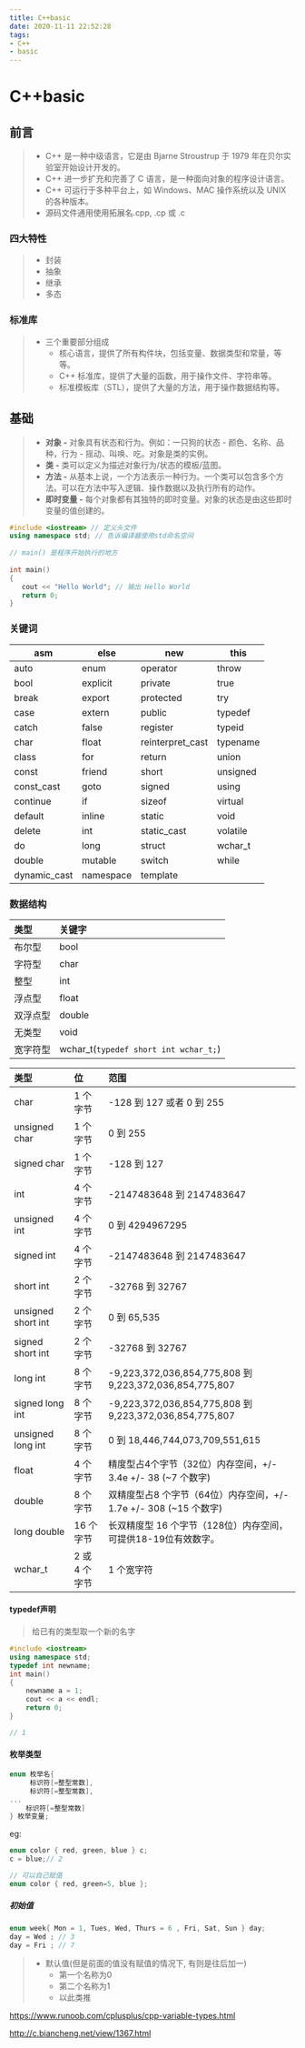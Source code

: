 ```yaml
---
title: C++basic
date: 2020-11-11 22:52:28
tags: 
- C++
- basic
---
```


# C++basic

## 前言

> - C++ 是一种中级语言，它是由 Bjarne Stroustrup 于 1979 年在贝尔实验室开始设计开发的。
> - C++ 进一步扩充和完善了 C 语言，是一种面向对象的程序设计语言。
>- C++ 可运行于多种平台上，如 Windows、MAC 操作系统以及 UNIX 的各种版本。
> - 源码文件通用使用拓展名.cpp, .cp 或 .c

### 四大特性 

>   - 封装
>   - 抽象
>   - 继承
>   - 多态

### 标准库



> - 三个重要部分组成
>   - 核心语言，提供了所有构件块，包括变量、数据类型和常量，等等。
>   - C++ 标准库，提供了大量的函数，用于操作文件、字符串等。
>   - 标准模板库（STL），提供了大量的方法，用于操作数据结构等。



## 基础

> - **对象 -** 对象具有状态和行为。例如：一只狗的状态 - 颜色、名称、品种，行为 - 摇动、叫唤、吃。对象是类的实例。
> - **类 -** 类可以定义为描述对象行为/状态的模板/蓝图。
> - **方法 -** 从基本上说，一个方法表示一种行为。一个类可以包含多个方法。可以在方法中写入逻辑、操作数据以及执行所有的动作。
> - **即时变量 -** 每个对象都有其独特的即时变量。对象的状态是由这些即时变量的值创建的。

```c++
#include <iostream> // 定义头文件
using namespace std; // 告诉编译器使用std命名空间
 
// main() 是程序开始执行的地方
 
int main()
{
   cout << "Hello World"; // 输出 Hello World
   return 0;
}
```

### 关键词

| asm          | else      | new              | this     |
| ------------ | --------- | ---------------- | -------- |
| auto         | enum      | operator         | throw    |
| bool         | explicit  | private          | true     |
| break        | export    | protected        | try      |
| case         | extern    | public           | typedef  |
| catch        | false     | register         | typeid   |
| char         | float     | reinterpret_cast | typename |
| class        | for       | return           | union    |
| const        | friend    | short            | unsigned |
| const_cast   | goto      | signed           | using    |
| continue     | if        | sizeof           | virtual  |
| default      | inline    | static           | void     |
| delete       | int       | static_cast      | volatile |
| do           | long      | struct           | wchar_t  |
| double       | mutable   | switch           | while    |
| dynamic_cast | namespace | template         |          |



### 数据结构

| 类型     | 关键字                                |
| :------- | :------------------------------------ |
| 布尔型   | bool                                  |
| 字符型   | char                                  |
| 整型     | int                                   |
| 浮点型   | float                                 |
| 双浮点型 | double                                |
| 无类型   | void                                  |
| 宽字符型 | wchar_t(`typedef short int wchar_t;`) |

| 类型               | 位            | 范围                                                         |
| :----------------- | :------------ | :----------------------------------------------------------- |
| char               | 1 个字节      | -128 到 127 或者 0 到 255                                    |
| unsigned char      | 1 个字节      | 0 到 255                                                     |
| signed char        | 1 个字节      | -128 到 127                                                  |
| int                | 4 个字节      | -2147483648 到 2147483647                                    |
| unsigned int       | 4 个字节      | 0 到 4294967295                                              |
| signed int         | 4 个字节      | -2147483648 到 2147483647                                    |
| short int          | 2 个字节      | -32768 到 32767                                              |
| unsigned short int | 2 个字节      | 0 到 65,535                                                  |
| signed short int   | 2 个字节      | -32768 到 32767                                              |
| long int           | 8 个字节      | -9,223,372,036,854,775,808 到 9,223,372,036,854,775,807      |
| signed long int    | 8 个字节      | -9,223,372,036,854,775,808 到 9,223,372,036,854,775,807      |
| unsigned long int  | 8 个字节      | 0 到 18,446,744,073,709,551,615                              |
| float              | 4 个字节      | 精度型占4个字节（32位）内存空间，+/- 3.4e +/- 38 (~7 个数字) |
| double             | 8 个字节      | 双精度型占8 个字节（64位）内存空间，+/- 1.7e +/- 308 (~15 个数字) |
| long double        | 16 个字节     | 长双精度型 16 个字节（128位）内存空间，可提供18-19位有效数字。 |
| wchar_t            | 2 或 4 个字节 | 1 个宽字符                                                   |

#### typedef声明



> 给已有的类型取一个新的名字

```c++
#include <iostream>
using namespace std;
typedef int newname;
int main()
{
   	newname a = 1;
    cout << a << endl;  
    return 0;  
}

// 1 
```



#### 枚举类型



```c++
enum 枚举名{ 
     标识符[=整型常数], 
     标识符[=整型常数], 
... 
    标识符[=整型常数]
} 枚举变量;
```



eg: 

```c++
enum color { red, green, blue } c;
c = blue;// 2

// 可以自己赋值
enum color { red, green=5, blue };
```



##### 初始值

```c++
enum week{ Mon = 1, Tues, Wed, Thurs = 6 , Fri, Sat, Sun } day;
day = Wed ; // 3
day = Fri ; // 7
```

> - 默认值(但是前面的值没有赋值的情况下, 有则是往后加一)
>   - 第一个名称为0
>   - 第二个名称为1
>   - 以此类推

https://www.runoob.com/cplusplus/cpp-variable-types.html

http://c.biancheng.net/view/1367.html